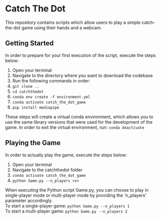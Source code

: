 # Catch The Dot

This repository contains scripts which allow users to play a simple catch-the-dot game using their hands and a webcam.

## Getting Started

In order to prepare for your first execution of the script, execute the steps below:

1. Open your terminal
2. Navigate to the directory where you want to download the codebase
3. Run the following commands in order:
4. ```git clone ..```
5. ```cd catchthedot```
6. ```conda env create -f environment.yml```
7. ```conda activate catch_the_dot_game```
8. ```pip install mediapipe```

These steps will create a virtual conda environment, which allows you to use the same library versions that were used for the development of the game.
In order to exit the virtual environment, run: ```conda deactivate```


## Playing the Game

In order to actually play the game, execute the steps below:
1. Open your terminal
2. Navigate to the catchthedot folder
3. ```conda activate catch_the_dot_game```
4. ```python Game.py --n_players <x>```

When executing the Python script Game.py, you can choose to play in single-player mode or multi-player mode by providing the 'n_players' parameter accordingly.<br/>
To start a single-player game: ```python Game.py --n_players 1```<br/>
To start a multi-player game: ```python Game.py --n_players 2```<br/>


